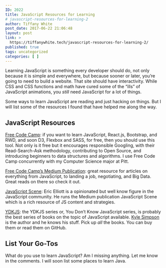 ```yaml
---
ID: 2022
title: JavaScript Resources for Learning
# javascript-resources-for-learning-2
author: Tiffany White
post_date: 2017-06-22 21:06:48
layout: post
link: >
  https://tiffanywhite.tech/javascript-resources-for-learning-2/
published: true
tags: uncategorized
categories: [ ]
---
```

<p>Learning JavaScript is something every developer should do, not only because it is simple and everywhere, but because sooner or later, you’re going to need to build a website. That site should have interactivity. While CSS and CSS functions and math have cured some of the “ills” of JavaScript animations, you <em>still</em> need JavaScript for a lot of things.</p>

<p>Some ways to learn JavaScript are reading and just hacking on things. But I will list some of the resources I found that have helped me along the way.</p>

<h2 id=&quot;javascript-resources&quot;>JavaScript Resources</h2>

<p><a href=&quot;https://www.freecodecamp.com/&quot;>Free Code Camp</a>: if you want to learn JavaScript, React.js, Bootstrap, and RWD, and soon D3, Flexbox and SASS, for free, then you should use this tool. Not only is it free but it encourages responsible Googling, with their Read-Search-Ask methodology, contributing to Open Source, and introducing beginners to data structures and algorithms. I use Free Code Camp concurrently with my Computer Science major at Pitt.</p>

<p><a href=&quot;https://medium.freecodecamp.com/&quot;>Free Code Camp’s Medium Publication</a>: great resource for articles on everything from JavaScript, to landing a job, negotiating, and Big Data. Great reads on there so check it out.</p>

<p><a href=&quot;https://medium.com/javascript-scene&quot;>JavaScript Scene</a>: Eric Elliott is a opinionated but well know figure in the JavaScript community. He runs the Medium publication JavaScript Scene which is a rich resource of JS content and strategies.</p>

<p><a href=&quot;http://shop.oreilly.com/category/get/kyle-simpson-kit.do&quot;>YDKJS</a>: the YDKJS series or, You Don’t Know JavaScript series, is probably the best series of books on the topic of JavaScript available. <a href=&quot;https://twitter.com/getify&quot;>Kyle Simpson</a> is the author and he knows his stuff. Pick up <em>all</em> the books. You can buy them or read them on GitHub.</p>

<h2 id=&quot;list-your-go-tos&quot;>List Your Go-Tos</h2>

<p>What do you use to learn JavaScript? Am I missing anything. Let me know in the comments. I will soon list some places to learn Java.</p>